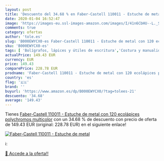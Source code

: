 ```yaml
---
layout: post
title: 'Descuento del 34.68 % en Faber-Castell 110011 - Estuche de metal '
date: 2020-01-04 16:52:47
image: 'https://images-eu.ssl-images-amazon.com/images/I/41n6CbHU--L._SL400_.jpg'
comments: true
category: ofertas
author: 'tole.es'
slug: 'B000EWYCX0-es Faber-Castell 110011 - Estuche de metal con 120 ecolápices...'
sku: 'B000EWYCX0-es'
tags: [ 'Bolígrafos, lápices y útiles de escritura','Costura y manualidades','Dibujo','Hogar y cocina','Lápices','Marcadores','Materiales de dibujo','Oficina y papelería','Portaminas','Rotuladores y subrayadores','Subrayadores','faber-castell', ]
actualPrice: 149.43 EUR
currency: EUR
price: 149.43
comparePrice: 228.78 EUR
prodname: 'Faber-Castell 110011 - Estuche de metal con 120 ecolápices polychromos  multicolor'
country: 'es'
flag: '🇪🇸'
brand: ''
buyurl: 'https://www.amazon.es/dp/B000EWYCX0/?tag=tolees-21'
descuento: '34.68'
average: '149.43'
---
```


Tienes [Faber-Castell 110011 - Estuche de metal con 120 ecolápices polychromos  multicolor](https://www.amazon.es/dp/B000EWYCX0/?tag=tolees-21) con un 34.68 % de descuento con precio de oferta de 149.43 EUR (original: 228.78 EUR) en el siguiente enlace!

[![Faber-Castell 110011 - Estuche de metal ](https://images-eu.ssl-images-amazon.com/images/I/41n6CbHU--L._SL400_.jpg)](https://www.amazon.es/dp/B000EWYCX0/?tag=tolees-21)

ℹ️:


[🛒 Accede a la oferta!!](https://www.amazon.es/dp/B000EWYCX0/?tag=tolees-21)
